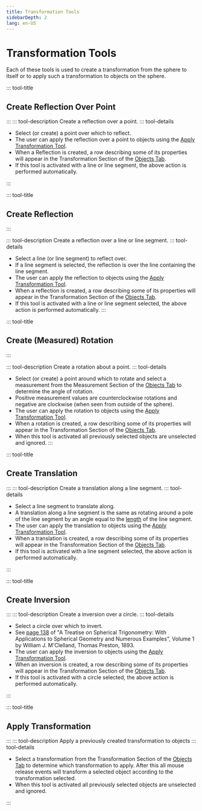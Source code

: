 ```yaml
---
title: Transformation Tools
sidebarDepth: 2
lang: en-US
---
```


# Transformation Tools

Each of these tools is used to create a transformation from the sphere to itself or to apply such a transformation to objects on the sphere.

::: tool-title

## Create Reflection Over Point

:::
::: tool-description
Create a reflection over a point.
::: tool-details

- Select (or create) a point over which to reflect.
- The user can apply the reflection over a point to objects using the [Apply Transformation Tool](/tools/transformation.html#apply-transformation).
- When a Reflection is created, a row describing some of its properties will appear in the Transformation Section of the [Objects Tab](/userguide/#objects-tab).
- If this tool is activated with a line or line segment, the above action is performed automatically.

:::

::: tool-title

## Create Reflection

:::

::: tool-description
Create a reflection over a line or line segment.
::: tool-details

- Select a line (or line segment) to reflect over.
- If a line segment is selected, the reflection is over the line containing the line segment.
- The user can apply the reflection to objects using the [Apply Transformation Tool](/tools/transformation.html#apply-transformation).
- When a reflection is created, a row describing some of its properties will appear in the Transformation Section of the [Objects Tab](/userguide/#objects-tab).
- If this tool is activated with a line or line segment selected, the above action is performed automatically.
  :::

::: tool-title

## Create (Measured) Rotation

:::

::: tool-description
Create a rotation about a point.
::: tool-details

- Select (or create) a point around which to rotate and select a measurement from the Measurement Section of the [Objects Tab](/userguide/#objects-tab) to determine the angle of rotation.
- Positive measurement values are counterclockwise rotations and negative are clockwise (when seen from outside of the sphere).
- The user can apply the rotation to objects using the [Apply Transformation Tool](/tools/transformation.html#apply-transformation).
- When a rotation is created, a row describing some of its properties will appear in the Transformation Section of the [Objects Tab](/userguide/#objects-tab).
- When this tool is activated all previously selected objects are unselected and ignored.
  :::

::: tool-title

## Create Translation

:::
::: tool-description
Create a translation along a line segment.
::: tool-details

- Select a line segment to translate along.
- A translation along a line segment is the same as rotating around a pole of the line segment by an angle equal to the [length](/tools/measurement.html#length) of the line segment.
- The user can apply the translation to objects using the [Apply Transformation Tool](/tools/transformation.html#apply-transformation).
- When a translation is created, a row describing some of its properties will appear in the Transformation Section of the [Objects Tab](/userguide/#objects-tab).
- If this tool is activated with a line segment selected, the above action is performed automatically.

:::

::: tool-title

## Create Inversion

:::
::: tool-description
Create a inversion over a circle.
::: tool-details

- Select a circle over which to invert.
- See [page 138](https://books.google.com/books?id=BSU4AAAAMAAJ&printsec=frontcover&source=gbs_ge_summary_r&cad=0#v=snippet&q=spherical%20inversions&f=false) of "A Treatise on Spherical Trigonometry: With Applications to Spherical Geometry and Numerous Examples", Volume 1
  by William J. M'Clelland, Thomas Preston, 1893.
- The user can apply the inversion to objects using the [Apply Transformation Tool](/tools/transformation.html#apply-transformation).
- When an inversion is created, a row describing some of its properties will appear in the Transformation Section of the [Objects Tab](/userguide/#objects-tab).
- If this tool is activated with a circle selected, the above action is performed automatically.

:::

::: tool-title

## Apply Transformation

:::
::: tool-description
Apply a previously created transformation to objects
::: tool-details

- Select a transformation from the Transformation Section of the [Objects Tab](/userguide/#objects-tab) to determine which transformation to apply. After this all mouse release events will transform a selected object according to the transformation selected.
- When this tool is activated all previously selected objects are unselected and ignored.

:::

